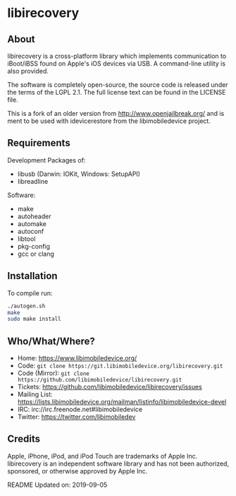 # libirecovery

## About

libirecovery is a cross-platform library which implements communication to
iBoot/iBSS found on Apple's iOS devices via USB. A command-line utility is also
provided.

The software is completely open-source, the source code is released under the
terms of the LGPL 2.1. The full license text can be found in the LICENSE file.

This is a fork of an older version from http://www.openjailbreak.org/ and is
ment to be used with idevicerestore from the libimobiledevice project.

## Requirements

Development Packages of:
* libusb (Darwin: IOKit, Windows: SetupAPI)
* libreadline

Software:
* make
* autoheader
* automake
* autoconf
* libtool
* pkg-config
* gcc or clang

## Installation

To compile run:
```bash
./autogen.sh
make
sudo make install
```

## Who/What/Where?

* Home:	https://www.libimobiledevice.org/
* Code: `git clone https://git.libimobiledevice.org/libirecovery.git`
* Code (Mirror): `git clone https://github.com/libimobiledevice/libirecovery.git`
* Tickets: https://github.com/libimobiledevice/libirecovery/issues
* Mailing List: https://lists.libimobiledevice.org/mailman/listinfo/libimobiledevice-devel
* IRC: irc://irc.freenode.net#libimobiledevice
* Twitter: https://twitter.com/libimobiledev

## Credits

Apple, iPhone, iPod, and iPod Touch are trademarks of Apple Inc.
libirecovery is an independent software library and has not been authorized,
sponsored, or otherwise approved by Apple Inc.

README Updated on:
	2019-09-05
